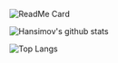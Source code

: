 ![ReadMe Card](https://github-readme-stats.vercel.app/api/pin/?username=Hansimov&repo=unp&show_owner)

![Hansimov's github stats](https://github-readme-stats.vercel.app/api?username=Hansimov&show_icons=true&theme=chartreuse-dark)

![Top Langs](https://github-readme-stats.vercel.app/api/top-langs/?username=Hansimov&langs_count=10&hide=HTML,TeX,JavaScript,Jupyter%20Notebook,makefile)

